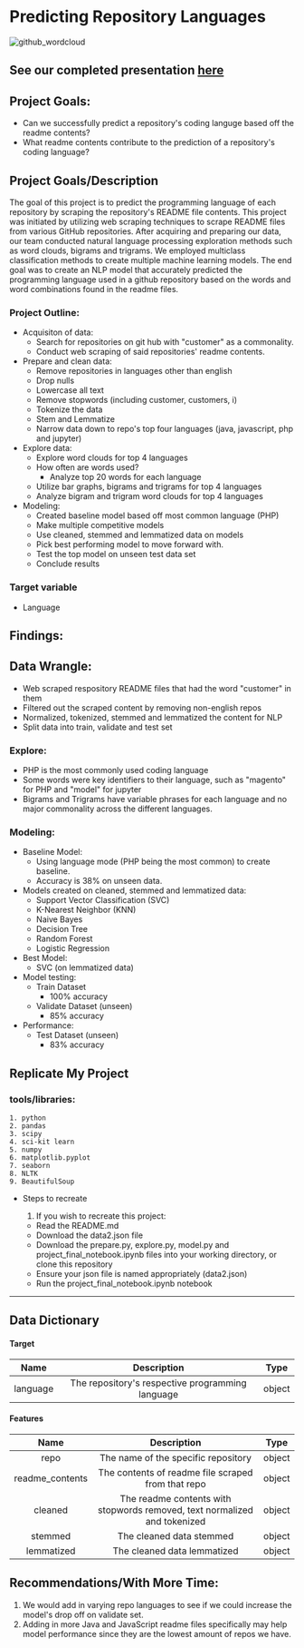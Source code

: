 # Predicting Repository Languages

![github_wordcloud](https://user-images.githubusercontent.com/69991789/127923505-65a4e277-e414-401a-a6e1-eff346135647.png)

## **See our completed presentation [here](https://docs.google.com/presentation/d/1RSblufGvC3jnTIidLAmpIXq9pnMHEzX0/edit?usp=sharing&ouid=113732050903451976581&rtpof=true&sd=true)**

## Project Goals:
- Can we successfully predict a repository's coding languge based off the readme contents?
- What readme contents contribute to the prediction of a repository's coding language?


## Project Goals/Description
The goal of this project is to predict the programming language of each repository by scraping the repository's README file contents. This project was initiated by utilizing web scraping techniques to scrape README files from various GitHub repositories. After acquiring and preparing our data, our team conducted natural language processing exploration methods such as word clouds, bigrams and trigrams. We employed multiclass classification methods to create multiple machine learning models. The end goal was to create an NLP model that accurately predicted the programming language used in a github repository based on the words and word combinations found in the readme files.

### Project Outline:
    
- Acquisiton of data:
    - Search for repositories on git hub with "customer" as a commonality.
    - Conduct web scraping of said repositories' readme contents.
- Prepare and clean data:
    - Remove repositories in languages other than english
    - Drop nulls
    - Lowercase all text
    - Remove stopwords (including customer, customers, i)
    - Tokenize the data
    - Stem and Lemmatize
    - Narrow data down to repo's top four languages (java, javascript, php and jupyter)
- Explore data:
    - Explore word clouds for top 4 languages
    - How often are words used?
        - Analyze top 20 words for each language
    - Utilize bar graphs, bigrams and trigrams for top 4 languages
    - Analyze bigram and trigram word clouds for top 4 languages
- Modeling:
    - Created baseline model based off most common language (PHP)
    - Make multiple competitive models
    - Use cleaned, stemmed and lemmatized data on models
    - Pick best performing model to move forward with.
    - Test the top model on unseen test data set
    - Conclude results
    
### Target variable
- Language

## Findings:
## Data Wrangle:
- Web scraped respository README files that had the word "customer" in them
- Filtered out the scraped content by removing non-english repos
- Normalized, tokenized, stemmed and lemmatized the content for NLP
- Split data into train, validate and test set
### Explore:
- PHP is the most commonly used coding language
- Some words were key identifiers to their language, such as "magento" for PHP and "model" for jupyter
- Bigrams and Trigrams have variable phrases for each language and no major commonality across the different languages.
    
### Modeling:
- Baseline Model:
    - Using language mode (PHP being the most common) to create baseline.
    - Accuracy is 38% on unseen data.
- Models created on cleaned, stemmed and lemmatized data:
    - Support Vector Classification (SVC)
    - K-Nearest Neighbor (KNN)
    - Naive Bayes
    - Decision Tree
    - Random Forest
    - Logistic Regression
- Best Model:
    - SVC (on lemmatized data)
- Model testing:
    - Train Dataset
        - 100% accuracy
    - Validate Dataset (unseen)
        - 85% accuracy
- Performance:
    - Test Dataset (unseen)
        - 83% accuracy


## Replicate My Project
### tools/libraries:
    1. python
    2. pandas
    3. scipy
    4. sci-kit learn
    5. numpy
    6. matplotlib.pyplot
    7. seaborn
    8. NLTK
    9. BeautifulSoup
* Steps to recreate
    1. If you wish to recreate this project:

    - Read the README.md
    - Download the data2.json file
    - Download the prepare.py, explore.py, model.py and project_final_notebook.ipynb files into your working directory, or clone this repository
    - Ensure your json file is named appropriately (data2.json)
    - Run the project_final_notebook.ipynb notebook


------------


## Data Dictionary

#### Target
Name | Description | Type
:---: | :---: | :---:
language | The repository's respective programming language | object
#### Features
Name | Description | Type
:---: | :---: | :---:
repo | The name of the specific repository | object
readme_contents | The contents of readme file scraped from that repo | object
cleaned | The readme contents with stopwords removed, text normalized and tokenized | object
stemmed | The cleaned data stemmed | object
lemmatized | The cleaned data lemmatized | object



## Recommendations/With More Time:
1. We would add in varying repo languages to see if we could increase the model's drop off on validate set.
2. Adding in more Java and JavaScript readme files specifically may help model performance since they are the lowest amount of repos we have.

